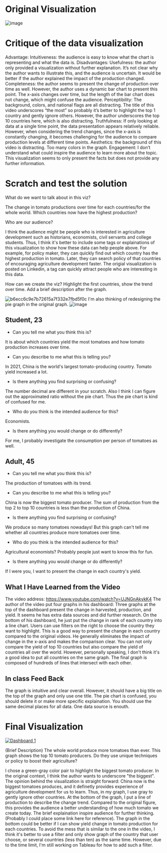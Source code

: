 # Original Visualization
![image](https://github.com/CMUxiaoshi/TellingStoryWithData/assets/116749406/3f1702a1-91c9-4f32-90e2-644a27b55e85)

# Critique of the data visualization
Advantage: 
Intuitiveness: the audience is easy to know what the chart is representing and what the data is. 
Disadvantages: 
Usefulness: the author only provided a visualization without further explanation. It’s not clear why the author wants to illustrate this, and the audience is uncertain. It would be better if the author explained the impact of the production changed. 
Completeness: the author seems to present the change of production over time as well. However, the author uses a dynamic bar chart to present this point. The x-axis changes over time, but the length of the bar chart does not change, which might confuse the audience.
Perceptibility: The background, colors, and national flags are all distracting. The title of this video underscores “the most” so probably it’s better to highlight the top 1 country and gently ignore others. However, the author underscores the top 10 countries here, which is also distracting.
Truthfulness: If only looking at data at a single time point, the data presentation appears relatively reliable. However, when considering the trend changes, since the x-axis is constantly changing, it becomes challenging for the audience to compare production levels at different time points.
Aesthetics: the background of this video is distracting. Too many colors in the graph.
Engagement: I don’t understand what could inspire the audience to learn more about the topic. This visualization seems to only present the facts but does not provide any further information. 

# Scratch and test the solution

What do we want to talk about in this viz?

The change in tomato productions over time for each countries/for the whole world. Which countries now have the highest production?

Who are our audience?

I think the audience might be people who is interested in agriculture development such as historians, economists, civil servants and college students. Thus, I think it's better to include some tags or explainations of this visualization to show how these data can help people above. For example, for policy maker, they can quickly find out which country has the highest production in tomato. Later, they can search policy of that countries of encouraging agriculture development faster. The origial visualization is posted on Linkedin, a tag can quickly attract people who are interesting in this data.

How can we create the viz?
Highlight the first countries, show the trend over time. Add a brief description after the graph.


![b6ecc6c9e7b72615a7f332e7fbd5f0c](https://github.com/CMUxiaoshi/TellingStoryWithData/assets/116749406/a9d5cf8a-505e-47a7-943d-cf3a10c57a05)
I'm also thinking of redesigning the pie graph in the original graph.
![image](https://github.com/CMUxiaoshi/TellingStoryWithData/assets/116749406/d3e70773-75da-47f3-a84b-4b1391c2ca36)


## Student, 23
- Can you tell me what you think this is?

It is about which countries yield the most tomatoes and how tomato production increases over time.

- Can you describe to me what this is telling you?

In 2021, China is the world's largest tomato-producing country. Tomato yield increased a lot. 

- Is there anything you find surprising or confusing?

The number decimal are different in your scratch. Also I think I can figure out the approximated ratio without the pie chart. Thus the pie chart is kind of confused for me. 

- Who do you think is the intended audience for this?

Economists.

- Is there anything you would change or do differently?

For me, I probably investigate the consumption per person of tomatoes as well.

## Adult, 45

- Can you tell me what you think this is?

The production of tomatoes with its trend.

- Can you describe to me what this is telling you?

China is now the biggest tomato producer. The sum of production from the top 2 to top 10 countries is less than the production of China.

- Is there anything you find surprising or confusing?

We produce so many tomatoes nowadays! But this graph can't tell me whether all countries produce more tomatoes over time. 

- Who do you think is the intended audience for this?

Agricultural economists? Probably people just want to know this for fun.

- Is there anything you would change or do differently?

If I were you, I want to present the change in each country's yield.

## What I Have Learned from the Video

The video address: https://www.youtube.com/watch?v=UJNGnAkykK4
The author of the video put four graphs in his dashboard: Three graphs at the top of the dashboard present the change in harvested, production, and yield. It seems he has extra data sources and did further research. On the bottom of his dashboard, he just put the change in rank of each country into a line chart. Users can use filters on the right to choose the country they want to highlight. This is a good way to present the change in each country compared to the original videos. He generally eliminates the impact of change in the x-axis and makes the comparison clear. You can not only compare the yield of top 10 countries but also compare the yield of countries all over the world. However, personally speaking, I don't think it's a good idea to put all countries on the same graph. The final graph is composed of hundreds of lines that intersect with each other.  

## In class Feed Back

The graph is intuitive and clear overall.
However, it should have a big title on the top of the graph and only use one title. 
The pie chart is confused, you should delete it or make more specific explaination.
You should use the same decimal places for all data.
One data source is enouth.

# Final Visualization

<div class='tableauPlaceholder' id='viz1700075434413' style='position: relative'><noscript><a href='#'><img alt='Dashboard 1 ' src='https:&#47;&#47;public.tableau.com&#47;static&#47;images&#47;DF&#47;DFTSBFS77&#47;1_rss.png' style='border: none' /></a></noscript><object class='tableauViz'  style='display:none;'><param name='host_url' value='https%3A%2F%2Fpublic.tableau.com%2F' /> <param name='embed_code_version' value='3' /> <param name='path' value='shared&#47;DFTSBFS77' /> <param name='toolbar' value='yes' /><param name='static_image' value='https:&#47;&#47;public.tableau.com&#47;static&#47;images&#47;DF&#47;DFTSBFS77&#47;1.png' /> <param name='animate_transition' value='yes' /><param name='display_static_image' value='yes' /><param name='display_spinner' value='yes' /><param name='display_overlay' value='yes' /><param name='display_count' value='yes' /><param name='language' value='zh-CN' /><param name='filter' value='publish=yes' /></object></div>                <script type='text/javascript'>
  var divElement = document.getElementById('viz1700075434413');                    
  var vizElement = divElement.getElementsByTagName('object')[0];                    
  if ( divElement.offsetWidth > 800 ) { vizElement.style.width='1000px';vizElement.style.height='827px';} else if ( divElement.offsetWidth > 500 ) { vizElement.style.width='1000px';vizElement.style.height='827px';} else { vizElement.style.width='100%';vizElement.style.height='727px';}                  
  var scriptElement = document.createElement('script');                  
  scriptElement.src = 'https://public.tableau.com/javascripts/api/viz_v1.js';                    
  vizElement.parentNode.insertBefore(scriptElement, vizElement);                
</script>

(Brief Description) The whole world produce more tomatoes than ever. This graph shows the top 10 tomato producers. Do they use unique techniques or policy to boost their agriculture?

I chose a green-gray color pair to highlight the biggest tomato producer. In the original context, I think the author wants to underscore "the biggest". The opinion behind the visualization is straight forward: China now is the biggest tomatoes produces, and it definetly provides experience of agriculture development for us to learn. Thus, in my graph, I use gray to gently ignore other countries. At the bottom of the graph, I put a line of production to describe the change trend. Compared to the original figure, this provides the audience a better understanding of how much tomato we create today. The brief explaination inspire audience for further thinking. (Probably I could place some link here for reference). The graph in the bottom could be better if I can show yield change in tomato production for each countries. To avoid the mess that is similar to the one in the video, I think it's better to use a filter and only show graph of the country that user choose, or several countries (less than ten) as the same time. However, due to the time limit, I'm still working on Tableau for how to add such a filter. 

